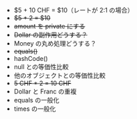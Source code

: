 - $5 + 10 CHF = $10（レートが 2:1 の場合）
- ~~$5 \* 2 = $10~~
- ~~amount を private にする~~
- ~~Dollar の副作用どうする？~~
- Money の丸め処理どうする？
- ~~equals()~~
- hashCode()
- null との等価性比較
- 他のオブジェクトとの等価性比較
- ~~5 CHF \* 2 = 10 CHF~~
- Dollar と Franc の重複
- equals の一般化
- times の一般化
